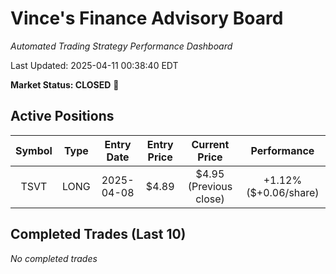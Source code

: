 # Vince's Finance Advisory Board

*Automated Trading Strategy Performance Dashboard*

Last Updated: 2025-04-11 00:38:40 EDT

**Market Status: CLOSED** 🔴

## Active Positions

| Symbol | Type | Entry Date | Entry Price | Current Price | Performance |
|:------:|:----:|:----------:|:----------:|:------------:|:-----------:|
| TSVT | LONG | 2025-04-08 | $4.89 | $4.95 (Previous close) | +1.12% ($+0.06/share) |

## Completed Trades (Last 10)

*No completed trades*